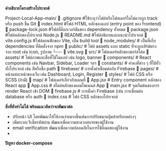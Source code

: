 **คำอธิบายโครงสร้างโปรเจกต์**

Project-Local-App-main/
📄 .gitignore              #ใช้ระบุว่าไฟล์หรือโฟลเดอร์ใดไม่ควรถูก track หรือ push ขึ้น Git 
📄 index.html              #ไฟล์ HTML หลักของแอป (entry point ของ frontend)
📄 package-lock.json       #ไฟล์ที่ล็อกเวอร์ชันของ dependency ทั้งหมด 
📄 package.json            #ไฟล์หลักของโปรเจกต์ Node.js
📄 README.md               #ไฟล์อธิบายและแนะนำโปรเจกต์
📄 vite.config.js          #ไฟล์คอนฟิกของ Vite, เป็น build tool
    📁 node_modules/           # เป็นที่เก็บ dependencies ที่ติดตั้งจาก npm
    📁 public/                 # ไฟล์ assets แบบ static ที่จะถูกเสิร์ฟตรงจาก root เช่น icon, รูปภาพ
     └── 📄 vite.svg
📁 src/                    # โฟลเดอร์หลักของซอร์สโค้ด
   📁 assets/             # ไฟล์ภาพและสื่อที่ใช้ในแอป เช่น logo, banner
   📁 components/         # React components เช่น Navbar, Sidebar, Loader ฯลฯ
   📁 constants/          # ค่าคงที่ต่าง ๆ ที่ใช้ทั่วทั้งโปรเจกต์ เช่น สีหรือชื่อ path
   📁 firebase/           # การตั้งค่าเชื่อมต่อกับ Firebase
   📁 pages/              # หน้าแต่ละหน้าของเว็บ เช่น Dashboard, Login, Register
   📁 styles/             # ไฟล์ CSS หรือ SCSS (ถ้ามี)
   📁 map/                # โฟลเดอร์เกี่ยวกับแผนที่
   📄 App.jsx             # Entry component หลักของ React app
   📄 App.css             # สไตล์หลักของคอมโพเนนต์ App
   📄 main.jsx            # จุดเริ่มต้นของการ render React เข้า DOM
   📄 firebase.js         # การตั้งค่า Firebase (เช่น การเชื่อมต่อ database หรือ auth
   📄 index.css           # ไฟล์ CSS หลักของโปรเจกต์


**สิ่งที่ยังทำไม่ได้ พร้อมแนวคิดว่าจะพัฒนาต่อ**
- ปรับหน้า UI                โดยพัฒนาให้ใช้งานง่ายมากขึ้นเช่นการปรับขนาดปุ่มสำหรับกดต่างๆ
- เพิ่มระบบ รีเซ็ตรหัสผ่าน        พัฒนาเพื่อความสะดวกสบายของผู้ใช้งาน
- email verification        พัฒนาเพื่อความปลอดภัยในการใช้อีเมลของผู้ใช้งาน
-



**ปัญหา docker-compose**



  
